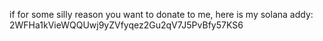 if for some silly reason you want to donate to me, here is my solana addy: 2WFHa1kVieWQQUwj9yZVfyqez2Gu2qV7J5PvBfy57KS6
